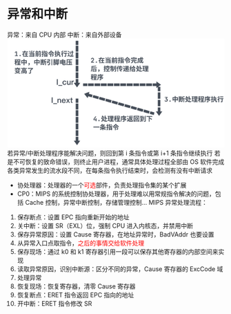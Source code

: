 # 异常和中断
异常：来自 CPU 内部
中断：来自外部设备
![|500](Images/Pasted%20image%2020241113181120.png)
若异常/中断处理程序能解决问题，则回到第 i 条指令或第 i+1 条指令继续执行
若是不可恢复的致命错误，则终止用户进程，通常具体处理过程全部由 OS 软件完成
各类异常发生的流水段不同，在每条指令执行结束时，会检测有没有中断请求
- 协处理器：处理器的一个<font color="#ff0000">可选</font>部件，负责处理指令集的某个扩展
- CP0：MIPS 的系统控制协处理器，用于处理难以用常规指令解决的问题，包括 Cache 控制，异常中断控制，存储管理控制...
MIPS 异常处理流程：
1. 保存断点：设置 EPC 指向重新开始的地址
2. 关中断：设置 SR（EXL）位，强制 CPU 进入内核态，并禁用中断
3. 保存异常原因：设置 Cause 寄存器，在地址异常时，BadVAddr 也要设置
4. 从异常入口点取指令，<font color="#ff0000">之后的事情交给软件处理</font>
5. 保存现场：通过 k0 和 k1 寄存器引用一段可以保存其他寄存器的内部空间来实现
6. 读取异常原因，识别中断源：区分不同的异常，Cause 寄存器的 ExcCode 域
7. 处理异常
8. 恢复现场：恢复寄存器，清零 Cause 寄存器
9. 恢复断点：ERET 指令返回 EPC 指向的地址
10. 开中断：ERET 指令修改 SR